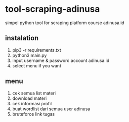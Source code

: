 # tool-scraping-adinusa
simpel python tool for scraping platform course adinusa.id

## instalation
1. pip3 -r requirements.txt
2. python3 main.py
3. input username & password account adinusa.id
4. select menu if you want

## menu
1. cek semua list materi
2. download materi
3. cek informasi profil
4. buat wordlist dari semua user adinusa
5. bruteforce link tugas

